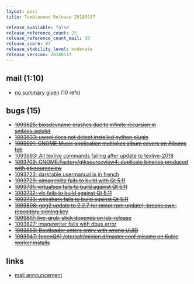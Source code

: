 ```yaml
---
layout: post
title: Tumbleweed Release 20180517

release_available: false
release_reference_count: 25
release_reference_count_mail: 10
release_score: 87
release_stability_level: moderate
release_version: 20180517
---
```


## mail (1:10)

- [no summary given](https://lists.opensuse.org/opensuse-factory/2018-05/msg00256.html) (10 refs)

## bugs (15)

<!--more-->

- ~~[1093625: biosdevname crashes due to infinite recursion in smbios_setslot](https://bugzilla.opensuse.org/show_bug.cgi?id=1093625)~~
- ~~[1093633: uwsgi does not detect installed python plugin](https://bugzilla.opensuse.org/show_bug.cgi?id=1093633)~~
- ~~[1093691: GNOME Music application multiplies album covers on Albums tab](https://bugzilla.opensuse.org/show_bug.cgi?id=1093691)~~
- [1093693: All texlive commands failing after update to texlive-2018](https://bugzilla.opensuse.org/show_bug.cgi?id=1093693)
- ~~[1093709: GNOME:Factory/gtksourceview4: duplicate binaries produced with gtksourceview](https://bugzilla.opensuse.org/show_bug.cgi?id=1093709)~~
- [1093723: darktable usermanual is in french](https://bugzilla.opensuse.org/show_bug.cgi?id=1093723)
- ~~[1093729: qimageblitz fails to build with Qt 5.11](https://bugzilla.opensuse.org/show_bug.cgi?id=1093729)~~
- ~~[1093731: virtualbox fails to build against Qt 5.11](https://bugzilla.opensuse.org/show_bug.cgi?id=1093731)~~
- ~~[1093732: vlc fails to build against Qt 5.11](https://bugzilla.opensuse.org/show_bug.cgi?id=1093732)~~
- ~~[1093733: wireshark fails to build against Qt 5.11](https://bugzilla.opensuse.org/show_bug.cgi?id=1093733)~~
- ~~[1093808: gpg2 update to 2.2.7 (or minor rpm update), breaks own-repository signing key](https://bugzilla.opensuse.org/show_bug.cgi?id=1093808)~~
- ~~[1093817: live-grub-stick depends on lsb-release](https://bugzilla.opensuse.org/show_bug.cgi?id=1093817)~~
- [1093827: imagewriter fails with dbus error](https://bugzilla.opensuse.org/show_bug.cgi?id=1093827)
- ~~[1093853: Bootloader enters entry with wrong UUID](https://bugzilla.opensuse.org/show_bug.cgi?id=1093853)~~
- ~~[1093947: \[openQA\] /etc/salt/minion.d/master.conf missing on Kubic worker installs](https://bugzilla.opensuse.org/show_bug.cgi?id=1093947)~~



## links

- [mail announcement](https://lists.opensuse.org/opensuse-factory/2018-05/msg00240.html)
